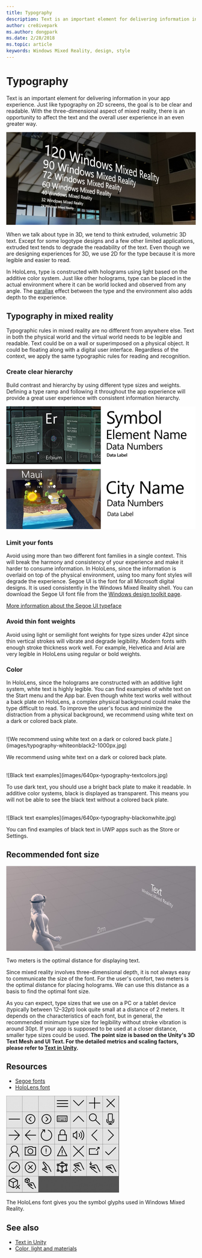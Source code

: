 ```yaml
---
title: Typography
description: Text is an important element for delivering information in your app experience.
author: cre8ivepark
ms.author: dongpark
ms.date: 2/28/2018
ms.topic: article
keywords: Windows Mixed Reality, design, style
---
```




# Typography

Text is an important element for delivering information in your app experience. Just like typography on 2D screens, the goal is to be clear and readable. With the three-dimensional aspect of mixed reality, there is an opportunity to affect the text and the overall user experience in an even greater way.

![Typography example in HoloLens](images/640px-typography-hero2.jpg)

When we talk about type in 3D, we tend to think extruded, volumetric 3D text. Except for some logotype designs and a few other limited applications, extruded text tends to degrade the readability of the text. Even though we are designing experiences for 3D, we use 2D for the type because it is more legible and easier to read.

In HoloLens, type is constructed with holograms using light based on the additive color system. Just like other holograms, type can be placed in the actual environment where it can be world locked and observed from any angle. The [parallax](https://en.wikipedia.org/wiki/Parallax) effect between the type and the environment also adds depth to the experience.

## Typography in mixed reality

Typographic rules in mixed reality are no different from anywhere else. Text in both the physical world and the virtual world needs to be legible and readable. Text could be on a wall or superimposed on a physical object. It could be floating along with a digital user interface. Regardless of the context, we apply the same typographic rules for reading and recognition.

### Create clear hierarchy

Build contrast and hierarchy by using different type sizes and weights. Defining a type ramp and following it throughout the app experience will provide a great user experience with consistent information hierarchy.

![Type ramp examples](images/typography-ramp-1000px.jpg)

### Limit your fonts

Avoid using more than two different font families in a single context. This will break the harmony and consistency of your experience and make it harder to consume information. In HoloLens, since the information is overlaid on top of the physical environment, using too many font styles will degrade the experience. Segoe UI is the font for all Microsoft digital designs. It is used consistently in the Windows Mixed Reality shell. You can download the Segoe UI font file from the [Windows design toolkit page](https://docs.microsoft.com/en-us/windows/uwp/design-downloads/).

[More information about the Segoe UI typeface](https://docs.microsoft.com/en-us/windows/uwp/style/typography)

### Avoid thin font weights

Avoid using light or semilight font weights for type sizes under 42pt since thin vertical strokes will vibrate and degrade legibility. Modern fonts with enough stroke thickness work well. For example, Helvetica and Arial are very legible in HoloLens using regular or bold weights.

### Color

In HoloLens, since the holograms are constructed with an additive light system, white text is highly legible. You can find examples of white text on the Start menu and the App bar. Even though white text works well without a back plate on HoloLens, a complex physical background could make the type difficult to read. To improve the user's focus and minimize the distraction from a physical background, we recommend using white text on a dark or colored back plate.

<br>
![We recommend using white text on a dark or colored back plate.](images/typography-whiteonblack2-1000px.jpg)

We recommend using white text on a dark or colored back plate.

<br>
![Black text examples](images/640px-typography-textcolors.jpg)

To use dark text, you should use a bright back plate to make it readable. In additive color systems, black is displayed as transparent. This means you will not be able to see the black text without a colored back plate.

<br>
![Black text examples](images/640px-typography-blackonwhite.jpg)

You can find examples of black text in UWP apps such as the Store or Settings.

## Recommended font size

![Two meters is the optimal distance for displaying text.](images/typography-distance-1000px.jpg)

Two meters is the optimal distance for displaying text.

Since mixed reality involves three-dimensional depth, it is not always easy to communicate the size of the font. For the user's comfort, two meters is the optimal distance for placing holograms. We can use this distance as a basis to find the optimal font size.

As you can expect, type sizes that we use on a PC or a tablet device (typically between 12–32pt) look quite small at a distance of 2 meters. It depends on the characteristics of each font, but in general, the recommended minimum type size for legibility without stroke vibration is around 30pt. If your app is supposed to be used at a closer distance, smaller type sizes could be used. **The point size is based on the Unity's 3D Text Mesh and UI Text. For the detailed metrics and scaling factors, please refer to [Text in Unity](text-in-unity.md).**

## Resources
* [Segoe fonts](http://download.microsoft.com/download/1/B/C/1BCF071A-78EE-4968-ACBE-15461C274B61/Segoe%20fonts%20v1705.zip)
* [HoloLens font](http://download.microsoft.com/download/3/8/D/38D659E2-4B9C-413A-B2E7-1956181DC427/Hololens%20font.zip)

![The HoloLens font gives you the symbol glyphs used in Windows Mixed Reality](images/300px-hololensmdl2symbols.jpg)

The HoloLens font gives you the symbol glyphs used in Windows Mixed Reality.

## See also
* [Text in Unity](http://holodocsfuture/index.php?title=Text_in_Unity&action=edit&redlink=1)
* [Color, light and materials](color,-light-and-materials.md)
